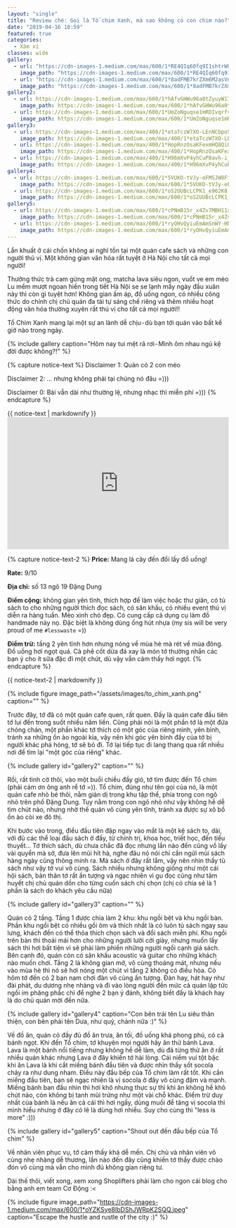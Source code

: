 ```yaml
---
layout: "single"
title: "Review chê: Gọi là Tổ chim Xanh, mà sao không có con chim nào?"
date: "2019-04-16 18:59"
featured: true
categories:
  - Xàm xí
classes: wide
gallery:
  - url: "https://cdn-images-1.medium.com/max/600/1*RE4QIq60fq9I1shtrW0aGQ.jpeg"
    image_path: "https://cdn-images-1.medium.com/max/600/1*RE4QIq60fq9I1shtrW0aGQ.jpeg"
  - url: "https://cdn-images-1.medium.com/max/600/1*8adFMB7krZXm6M2asVn6TQ.jpeg"
    image_path: "https://cdn-images-1.medium.com/max/600/1*8adFMB7krZXm6M2asVn6TQ.jpeg"
gallery2:
  - url: https://cdn-images-1.medium.com/max/600/1*hAfvGHWu96a0tZyuyW17DA.jpeg
    image_path: https://cdn-images-1.medium.com/max/600/1*hAfvGHWu96a0tZyuyW17DA.jpeg
  - url: https://cdn-images-1.medium.com/max/600/1*UmZoNguqse1mRDIvqrfv2A.jpeg
    image_path: https://cdn-images-1.medium.com/max/600/1*UmZoNguqse1mRDIvqrfv2A.jpeg
gallery3:
  - url: https://cdn-images-1.medium.com/max/400/1*etaTczW7XO-LEnNCbpo5VA.jpeg
    image_path: https://cdn-images-1.medium.com/max/400/1*etaTczW7XO-LEnNCbpo5VA.jpeg
  - url: https://cdn-images-1.medium.com/max/400/1*HopRnzOsaKFexmHQ8QiQbg.jpeg
    image_path: https://cdn-images-1.medium.com/max/400/1*HopRnzOsaKFexmHQ8QiQbg.jpeg
  - url: https://cdn-images-1.medium.com/max/400/1*H96mXvP4yhCuP8avh-ijLw.jpeg
    image_path: https://cdn-images-1.medium.com/max/400/1*H96mXvP4yhCuP8avh-ijLw.jpeg
gallery4:
  - url: https://cdn-images-1.medium.com/max/600/1*5VUKO-tVJy-eFMSJW8Fi2g.jpeg
    image_path: https://cdn-images-1.medium.com/max/600/1*5VUKO-tVJy-eFMSJW8Fi2g.jpeg
  - url: https://cdn-images-1.medium.com/max/600/1*oS2UUBcLCPK1_e962K8-6A.jpeg
    image_path: https://cdn-images-1.medium.com/max/600/1*oS2UUBcLCPK1_e962K8-6A.jpeg
gallery5:
  - url: https://cdn-images-1.medium.com/max/600/1*cPNmB15r_x4Zv7MBH11xkA.jpeg
    image_path: https://cdn-images-1.medium.com/max/600/1*cPNmB15r_x4Zv7MBH11xkA.jpeg
  - url: https://cdn-images-1.medium.com/max/600/1*ryOHvQyiuEmAmSnWY-HNJQ.jpeg
    image_path: https://cdn-images-1.medium.com/max/600/1*ryOHvQyiuEmAmSnWY-HNJQ.jpeg
---
```


Lẩn khuất ở cái chốn không ai nghĩ tồn tại một quán cafe sách và những con người thú vị. Một không gian văn hóa rất tuyệt ở Hà Nội cho tất cả mọi người!

Thưởng thức trà cam gừng mật ong, matcha lava siêu ngon, vuốt ve em mèo Lu mềm mượt ngoan hiền trong tiết Hà Nội se se lạnh mấy ngày đầu xuân này thì còn gì tuyệt hơn! Không gian ấm áp, đồ uống ngon, có nhiều công thức do chính chị chủ quán đa tài tự sáng chế riêng và thêm nhiều hoạt động văn hóa thường xuyên rất thú vị cho tất cả mọi người!!

Tổ Chim Xanh mang lại một sự an lành dễ chịu - dù bạn tới quán vào bất kể giờ nào trong ngày.

{% include gallery caption="Hôm nay tui mệt rã rơi - Mình ôm nhau ngủ kệ đời được không?!" %}


{% capture notice-text %}
Disclaimer 1: Quán có 2 con mèo

Disclaimer 2: ... nhưng không phải tại chúng nó đâu =)))

Disclaimer 0: Bài vẫn dài như thường lệ, nhưng nhạc thì miễn phí =)))
{% endcapture %}

<div class="notice--info">
  {{ notice-text | markdownify }}
</div>

<iframe width="100%" height="300" scrolling="no" frameborder="no" allow="autoplay" src="https://w.soundcloud.com/player/?url=https%3A//api.soundcloud.com/tracks/314123573&color=%23ff5500&auto_play=true&hide_related=false&show_comments=true&show_user=true&show_reposts=false&show_teaser=true&visual=true"></iframe>

{% capture notice-text-2 %}
**Price:** Mang lá cây đến đổi lấy đồ uống!

**Rate:** 9/10

**Địa chỉ:** số 13 ngõ 19 Đặng Dung

**Điểm cộng:** không gian yên tĩnh, thích hợp để làm việc hoặc thư giãn, có tủ sách to cho những người thích đọc sách, có sân khấu, có nhiều event thú vị diễn ra hàng tuần. Mèo xinh chó đẹp. Có cung cấp cả dụng cụ làm đồ handmade này nọ. Đặc biệt là không dùng ống hút nhựa (my sis will be very proud of me `#lesswaste` =))

**Điểm trừ:** tầng 2 yên tĩnh hơn nhưng nóng về mùa hè mà rét về mùa đông. Đồ uống hơi ngọt quá. Cà phê cốt dừa đá xay là món tớ thường nhắn các bạn ý cho ít sữa đặc đi một chút, dù vậy vẫn cảm thấy hơi ngọt.
{% endcapture %}

<div class="notice--danger">
  {{ notice-text-2 | markdownify }}
</div>


{% include figure image_path="/assets/images/to_chim_xanh.png" caption="" %}

Trước đây, tớ đã có một quán cafe quen, rất quen. Đấy là quán cafe đầu tiên tớ lui đến trong suốt nhiều năm liền. Cũng phải nói là một phần tớ là một đứa chóng chán, một phần khác tớ thích có một góc của riêng mình, yên bình, tránh xa những ồn ào ngoài kia, vậy nên khi góc yên bình đấy của tớ bị người khác phá hỏng, tớ sẽ bỏ đi. Tớ lại tiếp tục đi lang thang qua rất nhiều nơi để tìm lại "một góc của riêng" khác.

{% include gallery id="gallery2" caption="" %}

Rồi, rất tình cờ thôi, vào một buổi chiều đầy gió, tớ tìm được đến Tổ chim (phải cám ơn ông anh rể tớ =)). Tổ chim, đúng như tên gọi của nó, là một quán cafe nhỏ bé thôi, nằm giản dị trong khu tập thể, phía trong con ngõ nhỏ trên phố Đặng Dung. Tuy nằm trong con ngõ nhỏ như vậy không hề dễ tìm chút nào, nhưng nhờ thế quán vô cùng yên tĩnh, tránh xa được sự xô bồ ồn ào còi xe đô thị.

Khi bước vào trong, điều đầu tiên đập ngay vào mắt là một kệ sách to, dài, với đủ các thể loại đầu sách ở đấy, từ chính trị, khoa học, triết học, đến tiểu thuyết... Tớ thích sách, dù chưa chắc đã đọc nhưng lần nào đến cũng vồ lấy vài quyển mà sờ, đưa lên mũi hít hà, nghe đâu nó nói chỉ cần ngửi mùi sách hàng ngày cũng thông minh ra. Mà sách ở đây rất lắm, vậy nên nhìn thấy tủ sách như vậy tớ vui vô cùng. Sách nhiều nhưng không giống như một cái hội sách, bản thân tớ rất ấn tượng và ngạc nhiên vì gu đọc cũng như tâm huyết chị chủ quán dồn cho từng cuốn sách chị chọn (chị có chia sẻ là 1 phần là sách do khách yêu cầu nữa)

{% include gallery id="gallery3" caption="" %}

Quán có 2 tầng. Tầng 1 được chia làm 2 khu: khu ngồi bệt và khu ngồi bàn. Phần khu ngồi bệt có nhiều gối ôm và thích nhất là có luôn tủ sách ngay sau lưng, khách đến có thể thỏa thích chọn sách và đổi sách miễn phí. Khu ngồi trên bàn thì thoải mái hơn cho những người lười cởi giày, nhưng muốn lấy sách thì hơi bất tiện vì sẽ phải làm phiền những người ngồi cạnh giá sách. Bên cạnh đó, quán còn có sân khấu acoustic và guitar cho những khách nào muốn chơi. Tầng 2 là không gian mở, vô cùng thoáng mát, nhưng nếu vào mùa hè thì nó sẽ hơi nóng một chút vì tầng 2 không có điều hòa. Có hôm tớ đến có 2 bạn nam chơi đàn vô cùng ấn tượng. Đàn hay, hát hay như đài phát, du dương nhẹ nhàng và đi vào lòng người đến mức cả quán lập tức ngồi im phăng phắc chỉ để nghe 2 bạn ý đánh, không biết đấy là khách hay là do chủ quán mời đến nữa.

{% include gallery id="gallery4" caption="Con bên trái tên Lu siêu thân thiện, con bên phải tên Dưa, như quỷ, chảnh nữa :)" %}

Về đồ ăn, quán có đầy đủ đồ ăn trưa, ăn tối, đồ uống khá phong phú, có cả bánh ngọt. Khi đến Tổ chim, tớ khuyên mọi người hãy ăn thử bánh Lava. Lava là một bánh nổi tiếng nhưng không hề dễ làm, dù đã từng thử ăn ở rất nhiều quán khác nhưng Lava ở đây khiến tớ hài lòng. Cái niềm vui tột bậc khi ăn Lava là khi cắt miếng bánh đầu tiên và được nhìn thấy sốt socola chảy ra như dung nham. Điều này đầu bếp của Tổ chim làm rất tốt. Khi cắn miếng đầu tiên, bạn sẽ ngạc nhiên là vị socola ở đây vô cùng đậm và mạnh. Miếng bánh ban đầu nhìn thì hơi khô nhưng thực sự thì khi ăn không hề khô chút nào, còn không bị tanh mùi trứng như một vài chỗ khác. Điểm trừ duy nhất của bánh là nếu ăn cả cái thì hơi ngấy, dùng muối để tăng vị socola thì mình hiểu nhưng ở đây có lẽ là dùng hơi nhiều. Suy cho cùng thì "less is more" :)))

{% include gallery id="gallery5" caption="Shout out đến đầu bếp của Tổ chim" %}

Về nhân viên phục vụ, tớ cảm thấy khá dễ mến. Chị chủ và nhân viên vô cùng nhẹ nhàng dễ thương, lần nào đến đây cũng khiến tớ thấy được chào đón vô cùng mà vẫn cho mình đủ không gian riêng tư.

Dài thế thôi, viết xong, xem xong Shoplifters phải làm cho ngon cái blog cho bằng anh em team Cơ Động :<

{% include figure image_path="https://cdn-images-1.medium.com/max/600/1*oYZKSye8IbDShJWRpK2SQQ.jpeg" caption="Escape the hustle and rustle of the city :)" %}
